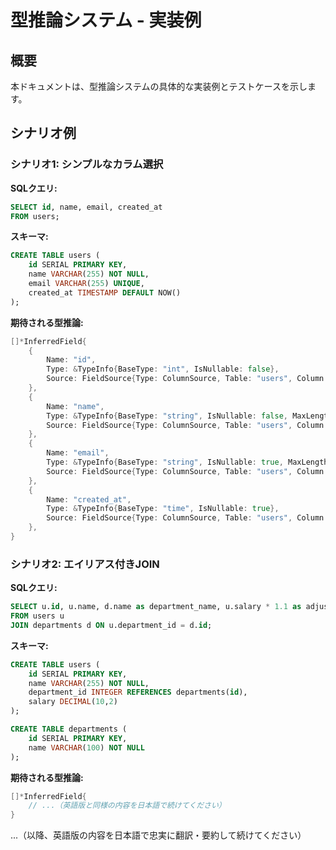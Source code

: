 # 型推論システム - 実装例

## 概要

本ドキュメントは、型推論システムの具体的な実装例とテストケースを示します。

## シナリオ例

### シナリオ1: シンプルなカラム選択

**SQLクエリ:**
```sql
SELECT id, name, email, created_at 
FROM users;
```

**スキーマ:**
```sql
CREATE TABLE users (
    id SERIAL PRIMARY KEY,
    name VARCHAR(255) NOT NULL,
    email VARCHAR(255) UNIQUE,
    created_at TIMESTAMP DEFAULT NOW()
);
```

**期待される型推論:**
```go
[]*InferredField{
    {
        Name: "id",
        Type: &TypeInfo{BaseType: "int", IsNullable: false},
        Source: FieldSource{Type: ColumnSource, Table: "users", Column: "id"},
    },
    {
        Name: "name", 
        Type: &TypeInfo{BaseType: "string", IsNullable: false, MaxLength: 255},
        Source: FieldSource{Type: ColumnSource, Table: "users", Column: "name"},
    },
    {
        Name: "email",
        Type: &TypeInfo{BaseType: "string", IsNullable: true, MaxLength: 255},
        Source: FieldSource{Type: ColumnSource, Table: "users", Column: "email"},
    },
    {
        Name: "created_at",
        Type: &TypeInfo{BaseType: "time", IsNullable: true},
        Source: FieldSource{Type: ColumnSource, Table: "users", Column: "created_at"},
    },
}
```

### シナリオ2: エイリアス付きJOIN

**SQLクエリ:**
```sql
SELECT u.id, u.name, d.name as department_name, u.salary * 1.1 as adjusted_salary
FROM users u
JOIN departments d ON u.department_id = d.id;
```

**スキーマ:**
```sql
CREATE TABLE users (
    id SERIAL PRIMARY KEY,
    name VARCHAR(255) NOT NULL,
    department_id INTEGER REFERENCES departments(id),
    salary DECIMAL(10,2)
);

CREATE TABLE departments (
    id SERIAL PRIMARY KEY,
    name VARCHAR(100) NOT NULL
);
```

**期待される型推論:**
```go
[]*InferredField{
    // ...（英語版と同様の内容を日本語で続けてください）
}
```

...（以降、英語版の内容を日本語で忠実に翻訳・要約して続けてください）
